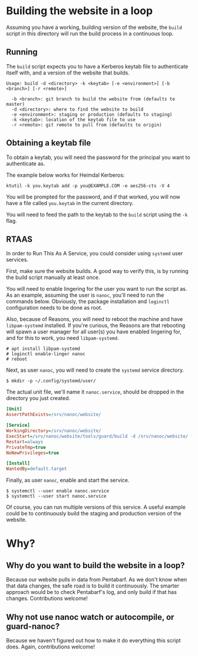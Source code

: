 # Building the website in a loop

Assuming you have a working, building version of the website, the `build` script
in this directory will run the build process in a continuous loop.

## Running

The `build` script expects you to have a Kerberos keytab file to authenticate
itself with, and a version of the website that builds.

```
Usage: build -d <directory> -k <keytab> [-e <environment>] [-b <branch>] [-r <remote>]

  -b <branch>: git branch to build the website from (defaults to master)
  -d <directory>: where to find the website to build
  -e <environment>: staging or production (defaults to staging)
  -k <keytab>: location of the keytab file to use
  -r <remote>: git remote to pull from (defaults to origin)
```

## Obtaining a keytab file

To obtain a keytab, you will need the password for the principal you want to
authenticate as.

The example below works for Heimdal Kerberos:

```
ktutil -k you.keytab add -p you@EXAMPLE.COM -e aes256-cts -V 4
```

You will be prompted for the password, and if that worked, you will now have a
file called `you.keytab` in the current directory.

You will need to feed the path to the keytab to the `build` script using the
`-k` flag.

## RTAAS

In order to Run This As A Service, you could consider using `systemd` user
services.

First, make sure the website builds. A good way to verify this, is by running
the build script manually at least once.

You will need to enable lingering for the user you want to run the script as. As
an example, assuming the user is `nanoc`, you'll need to run the commands below.
Obviously, the package installation and `loginctl` configuration needs to be
done as root.

Also, because of Reasons, you will need to reboot the machine and have
`libpam-systemd` installed. If you're curious, the Reasons are that rebooting
will spawn a user manager for all user(s) you have enabled lingering for, and
for this to work, you need `libpam-systemd`.

```
# apt install libpam-systemd
# loginctl enable-linger nanoc
# reboot
```

Next, as user `nanoc`, you will need to create the `systemd` service directory.

```
$ mkdir -p ~/.config/systemd/user/

```

The actual unit file, we'll name it `nanoc.service`, should be dropped in the
directory you just created.

```ini
[Unit]
AssertPathExists=/srv/nanoc/website/

[Service]
WorkingDirectory=/srv/nanoc/website/
ExecStart=/srv/nanoc/website/tools/guard/build -d /srv/nanoc/website/ -k /srv/nanoc/nanoc.keytab -e production -b master -r origin
Restart=always
PrivateTmp=true
NoNewPrivileges=true

[Install]
WantedBy=default.target
```

Finally, as user `nanoc`, enable and start the service.

```
$ systemctl --user enable nanoc.service
$ systemctl --user start nanoc.service
```

Of course, you can run multiple versions of this service. A useful example could
be to continuously build the staging and production version of the website.

# Why?

## Why do you want to build the website in a loop?

Because our website pulls in data from Pentabarf. As we don't know when that
data changes, the safe road is to build it continuously. The smarter approach
would be to check Pentabarf's log, and only build if that has changes.
Contributions welcome!

## Why not use nanoc watch or autocompile, or guard-nanoc?

Because we haven't figured out how to make it do everything this script does.
Again, contributions welcome!
